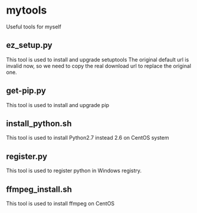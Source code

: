 # mytools
Useful tools for myself

## ez_setup.py
This tool is used to install and upgrade setuptools
The original default url is invalid now, so we need to copy the real download url to replace the original one.

## get-pip.py
This tool is used to install and upgrade pip

## install_python.sh
This tool is used to install Python2.7 instead 2.6 on CentOS system

## register.py
This tool is used to register python in Windows registry.

## ffmpeg_install.sh
This tool is used to install ffmpeg on CentOS
